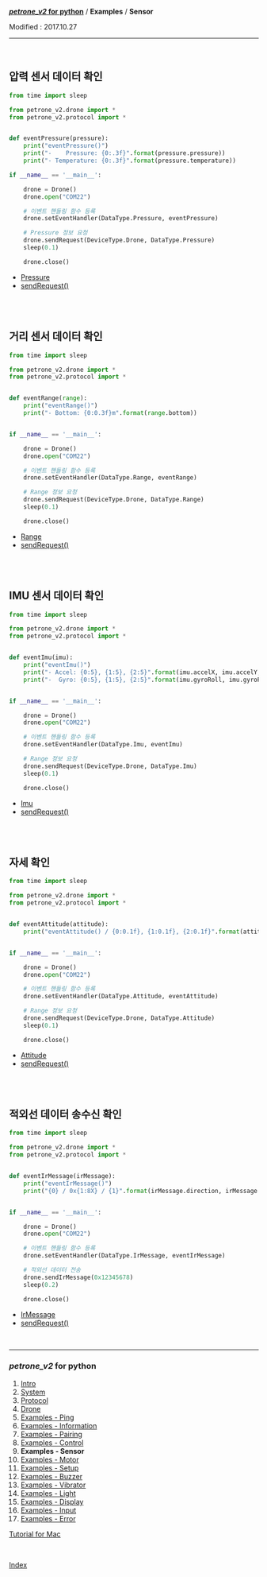**[*petrone_v2* for python](index.md)** / **Examples** / **Sensor**

Modified : 2017.10.27

---

<br>


## <a name="Pressure">압력 센서 데이터 확인</a>

```py
from time import sleep

from petrone_v2.drone import *
from petrone_v2.protocol import *


def eventPressure(pressure):
    print("eventPressure()")
    print("-    Pressure: {0:.3f}".format(pressure.pressure))
    print("- Temperature: {0:.3f}".format(pressure.temperature))

if __name__ == '__main__':

    drone = Drone()
    drone.open("COM22")

    # 이벤트 핸들링 함수 등록
    drone.setEventHandler(DataType.Pressure, eventPressure)

    # Pressure 정보 요청
    drone.sendRequest(DeviceType.Drone, DataType.Pressure)
    sleep(0.1)

    drone.close()
```

- [Pressure](03_protocol.md#Pressure)
- [sendRequest()](04_drone.md#sendRequest)


<br>
<br>


## <a name="Range">거리 센서 데이터 확인</a>

```py
from time import sleep

from petrone_v2.drone import *
from petrone_v2.protocol import *


def eventRange(range):
    print("eventRange()")
    print("- Bottom: {0:0.3f}m".format(range.bottom))


if __name__ == '__main__':

    drone = Drone()
    drone.open("COM22")

    # 이벤트 핸들링 함수 등록
    drone.setEventHandler(DataType.Range, eventRange)

    # Range 정보 요청
    drone.sendRequest(DeviceType.Drone, DataType.Range)
    sleep(0.1)

    drone.close()
```

- [Range](03_protocol.md#Range)
- [sendRequest()](04_drone.md#sendRequest)


<br>
<br>


## <a name="Imu">IMU 센서 데이터 확인</a>

```py
from time import sleep

from petrone_v2.drone import *
from petrone_v2.protocol import *


def eventImu(imu):
    print("eventImu()")
    print("- Accel: {0:5}, {1:5}, {2:5}".format(imu.accelX, imu.accelY, imu.accelZ))
    print("-  Gyro: {0:5}, {1:5}, {2:5}".format(imu.gyroRoll, imu.gyroPitch, imu.gyroYaw))


if __name__ == '__main__':

    drone = Drone()
    drone.open("COM22")

    # 이벤트 핸들링 함수 등록
    drone.setEventHandler(DataType.Imu, eventImu)

    # Range 정보 요청
    drone.sendRequest(DeviceType.Drone, DataType.Imu)
    sleep(0.1)

    drone.close()
```

- [Imu](03_protocol.md#Imu)
- [sendRequest()](04_drone.md#sendRequest)


<br>
<br>


## <a name="Attitude">자세 확인</a>

```py
from time import sleep

from petrone_v2.drone import *
from petrone_v2.protocol import *


def eventAttitude(attitude):
    print("eventAttitude() / {0:0.1f}, {1:0.1f}, {2:0.1f}".format(attitude.roll, attitude.pitch, attitude.yaw))


if __name__ == '__main__':

    drone = Drone()
    drone.open("COM22")

    # 이벤트 핸들링 함수 등록
    drone.setEventHandler(DataType.Attitude, eventAttitude)

    # Range 정보 요청
    drone.sendRequest(DeviceType.Drone, DataType.Attitude)
    sleep(0.1)

    drone.close()
```

- [Attitude](03_protocol.md#Attitude)
- [sendRequest()](04_drone.md#sendRequest)


<br>
<br>


## <a name="IrMessage">적외선 데이터 송수신 확인</a>

```py
from time import sleep

from petrone_v2.drone import *
from petrone_v2.protocol import *


def eventIrMessage(irMessage):
    print("eventIrMessage()")
    print("{0} / 0x{1:8X} / {1}".format(irMessage.direction, irMessage.irData))


if __name__ == '__main__':

    drone = Drone()
    drone.open("COM22")

    # 이벤트 핸들링 함수 등록
    drone.setEventHandler(DataType.IrMessage, eventIrMessage)

    # 적외선 데이터 전송
    drone.sendIrMessage(0x12345678)
    sleep(0.2)

    drone.close()
```

- [IrMessage](03_protocol.md#IrMessage)
- [sendRequest()](04_drone.md#sendRequest)


<br>

---

<h3><i>petrone_v2</i> for python</H3>

 1. [Intro](01_intro.md)
 2. [System](02_system.md)
 3. [Protocol](03_protocol.md)
 4. [Drone](04_drone.md)
 5. [Examples - Ping](examples_01_ping.md)
 6. [Examples - Information](examples_02_information.md)
 7. [Examples - Pairing](examples_03_pairing.md)
 8. [Examples - Control](examples_04_control.md)
 9. **Examples - Sensor**
10. [Examples - Motor](examples_06_motor.md)
11. [Examples - Setup](examples_07_setup.md)
12. [Examples - Buzzer](examples_08_buzzer.md)
13. [Examples - Vibrator](examples_09_vibrator.md)
14. [Examples - Light](examples_10_light.md)
15. [Examples - Display](examples_11_display.md)
16. [Examples - Input](examples_12_input.md)
17. [Examples - Error](examples_13_error.md)

[Tutorial for Mac](../tutorial_for_mac/)

<br>

[Index](index.md)

